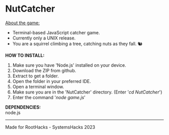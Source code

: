 # NutCatcher
<ins>About the game:</ins>
<br>
- Terminal-based JavaScript catcher game. <br>
- Currently only a UNIX release.
- You are a squirrel climbing a tree, catching nuts as they fall. 🐿️

<b>HOW TO INSTALL:</b>
1. Make sure you have 'Node.js' installed on your device.
1. Download the ZIP from github.
2. Extract to get a folder.
3. Open the folder in your preferred IDE.
4. Open a terminal window.
4. Make sure you are in the 'NutCatcher' directory. (Enter '<i>cd NutCatcher</i>')
5. Enter the command '<i>node game.js</i>'

<b>DEPENDENCIES:</b> <br>
node.js

---

Made for RootHacks - SystemsHacks 2023
